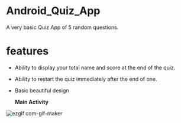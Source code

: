 # Android_Quiz_App
A very basic Quiz  App of 5 random questions.

 # features
 - Ability to display your total name and score at the end of the quiz.
 - Ability to restart the quiz immediately after the end of one.
 - Basic beautiful design

   **Main Activity**

![ezgif com-gif-maker](https://user-images.githubusercontent.com/55124189/152273219-0596d95e-3ab3-469a-bfd6-d7769837f97b.gif)

